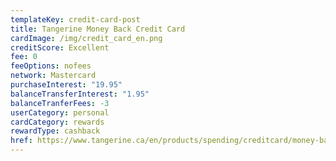```yaml
---
templateKey: credit-card-post
title: Tangerine Money Back Credit Card
cardImage: /img/credit_card_en.png
creditScore: Excellent
fee: 0
feeOptions: nofees
network: Mastercard
purchaseInterest: "19.95"
balanceTransferInterest: "1.95"
balanceTranferFees: -3
userCategory: personal
cardCategory: rewards
rewardType: cashback
href: https://www.tangerine.ca/en/products/spending/creditcard/money-back/?utm_source=27077&utm_medium=Affiliate&utm_content=23992&shrtag=a-27077b-23992c-&site=27077&banner=23992&acid=&product_id=1100
---
```

